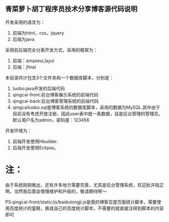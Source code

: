 ## 青菜萝卜胡丁程序员技术分享博客源代码说明

开发采用的语言为：

1. 前端为html，css，jquery
2. 后端为java

采用前后端完全分离开发方式，采用的框架为：

1. 前端：amazeui,layui
2. 后端：jfinal

本目录共计包含3个文件夹和一个数据库脚本，分别是：

1. luobo:java开发的后端代码
2. qingcai-front:前台博客展示系统的前端代码
3. qingcai-back:后台博客管理系统的前端代码
4. qingcailuobo.sql是博客系统的数据库脚本，采用的数据为MySQL.其中由于目前没有考虑开放注册，因此user表中就一条数据，且是后台管理的管理员。默认用户名为admin，密码是：123456

开发环境为：

1. 前端开发使用Hbuilder.
2. 后端开发使用Eclipse。

# 注：
由于系统刚刚推出，还有许多地方需要完善，尤其是后台管理系统，欢迎批评指正啊。当然我后面会慢慢维护和升级的，敬请期待啊～

PS:qingcai-front/static/js/baidutongji.js是我的博客百度页面统计脚本，需要使用百度统计的童鞋，换成自己的百度统计脚本，不需要的就直接注释到脚本的内容即可

